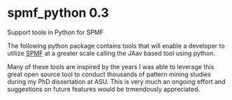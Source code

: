 # spmf_python 0.3
Support tools in Python for SPMF

The following python package contains tools that will enable a developer to utilize [SPMF](http://www.philippe-fournier-viger.com/spmf/) at a greater scale calling the JAav based tool using python.

Many of these tools are inspired by the years I was able to leverage this great open source tool to conduct thousands of pattern mining studies during my PhD dissertation at ASU.  This is very much an ongoing effort and suggestions on future features would be trmendously appreciated.

